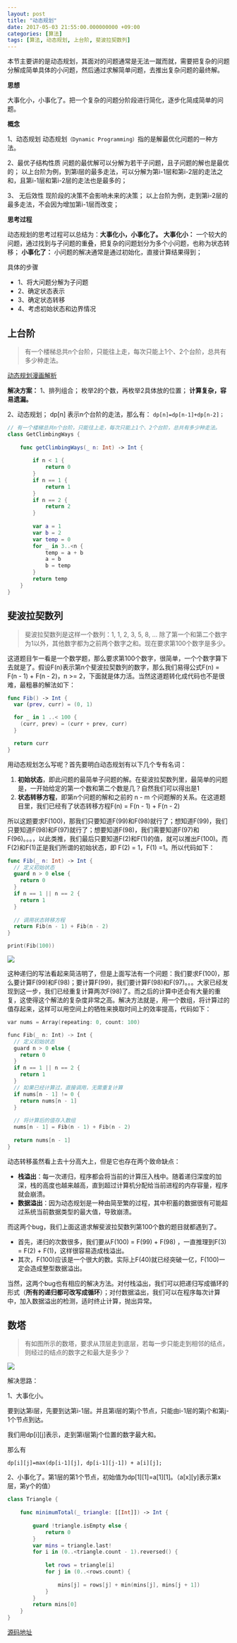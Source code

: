 ```yaml
---
layout: post
title: "动态规划"
date: 2017-05-03 21:55:00.000000000 +09:00
categories: [算法]
tags: [算法, 动态规划, 上台阶, 斐波拉契数列]
---
```


本节主要讲的是动态规划，其面对的问题通常是无法一蹴而就，需要把复杂的问题分解成简单具体的小问题，然后通过求解简单问题，去推出复杂问题的最终解。

**思想**

大事化小，小事化了。把一个复杂的问题分阶段进行简化，逐步化简成简单的问题。

**概念**

1、动态规划
 动态规划`（Dynamic Programming）`指的是解最优化问题的一种方法。

2、最优子结构性质
 问题的最优解可以分解为若干子问题，且子问题的解也是最优的；
 以上台阶为例，到第i层的最多走法，可以分解为第i-1层和第i-2层的走法之和，且第i-1层和第i-2层的走法也是最多的；

3、 无后效性
 现阶段的决策不会影响未来的决策；
 以上台阶为例，走到第i-2层的最多走法，不会因为增加第i-1层而改变；

**思考过程**

动态规划的思考过程可以总结为：**大事化小，小事化了。**
 **大事化小：**
 一个较大的问题，通过找到与子问题的重叠，把复杂的问题划分为多个小问题，也称为状态转移；
 **小事化了：**
 小问题的解决通常是通过初始化，直接计算结果得到；

具体的步骤

- 1、将大问题分解为子问题
- 2、确定状态表示
- 3、确定状态转移
- 4、考虑初始状态和边界情况

## 上台阶

> 有一个楼梯总共n个台阶，只能往上走，每次只能上1个、2个台阶，总共有多少种走法。

[动态规划漫画解析](<http://www.sohu.com/a/153858619_466939>)

**解决方案：**
1、排列组合；
枚举2的个数，再枚举2具体放的位置；
**计算复杂，容易遗漏。**

2、动态规划；
dp[n] 表示n个台阶的走法，那么有：
`dp[n]=dp[n-1]+dp[n-2]；`

```swift
// 有一个楼梯总共n个台阶，只能往上走，每次只能上1个、2个台阶，总共有多少种走法。
class GetClimbingWays {
    
    func getClimbingWays(_ n: Int) -> Int {
        
        if n < 1 {
            return 0
        }
        if n == 1 {
            return 1
        }
        if n == 2 {
            return 2
        }
        
        var a = 1
        var b = 2
        var temp = 0
        for _ in 3..<n {
            temp = a + b
            a = b
            b = temp
        }
        return temp
    }
}
```

## 斐波拉契数列

> 斐波拉契数列是这样一个数列：1, 1, 2, 3, 5, 8, ... 除了第一个和第二个数字为1以外，其他数字都为之前两个数字之和。现在要求第100个数字是多少。

这道题目乍一看是一个数学题，那么要求第100个数字，很简单，一个个数字算下去就是了。假设F(n)表示第n个斐波拉契数列的数字，那么我们易得公式F(n) = F(n - 1) + F(n - 2)，n >= 2，下面就是体力活。当然这道题转化成代码也不是很难，最粗暴的解法如下：

```swift
func Fib() -> Int {
  var (prev, curr) = (0, 1)

  for _ in 1 ..< 100 {
    (curr, prev) = (curr + prev, curr)
  }

  return curr
}
```

用动态规划怎么写呢？首先要明白动态规划有以下几个专有名词：

1.  **初始状态**，即此问题的最简单子问题的解。在斐波拉契数列里，最简单的问题是，一开始给定的第一个数和第二个数是几？自然我们可以得出是1
2.  **状态转移方程**，即第n个问题的解和之前的 n - m 个问题解的关系。在这道题目里，我们已经有了状态转移方程F(n) = F(n - 1) + F(n - 2)

所以这题要求F(100)，那我们只要知道F(99)和F(98)就行了；想知道F(99)，我们只要知道F(98)和F(97)就行了；想要知道F(98)，我们需要知道F(97)和F(96)。。。，以此类推，我们最后只要知道F(2)和F(1)的值，就可以推出F(100)。而F(2)和F(1)正是我们所谓的初始状态，即 F(2) = 1，F(1) =1。所以代码如下：

```swift
func Fib(_ n: Int) -> Int {
  // 定义初始状态
  guard n > 0 else {
    return 0
  }
  if n == 1 || n == 2 {
    return 1
  }
  
  // 调用状态转移方程
  return Fib(n - 1) + Fib(n - 2)
}

print(Fib(100))
```

![](/assets/images/al-dynamic-01.jpeg)

这种递归的写法看起来简洁明了，但是上面写法有一个问题：我们要求F(100)，那么要计算F(99)和F(98)；要计算F(99)，我们要计算F(98)和F(97)。。。大家已经发现到这一步，我们已经重复计算两次F(98)了。而之后的计算中还会有大量的重复，这使得这个解法的复杂度非常之高。解决方法就是，用一个数组，将计算过的值存起来，这样可以用空间上的牺牲来换取时间上的效率提高，代码如下：

```c
var nums = Array(repeating: 0, count: 100)

func Fib(_ n: Int) -> Int {
  // 定义初始状态
  guard n > 0 else {
    return 0
  }
  if n == 1 || n == 2 {
    return 1
  }
  // 如果已经计算过，直接调用，无需重复计算
  if nums[n - 1] != 0 {
    return nums[n - 1]
  }
  
  // 将计算后的值存入数组
  nums[n - 1] = Fib(n - 1) + Fib(n - 2)
  
  return nums[n - 1]
}
```

动态转移虽然看上去十分高大上，但是它也存在两个致命缺点：

-  **栈溢出**：每一次递归，程序都会将当前的计算压入栈中。随着递归深度的加深，栈的高度也越来越高，直到超过计算机分配给当前进程的内存容量，程序就会崩溃。
-  **数据溢出**：因为动态规划是一种由简至繁的过程，其中积蓄的数据很有可能超过系统当前数据类型的最大值，导致崩溃。

而这两个bug，我们上面这道求解斐波拉契数列第100个数的题目就都遇到了。

- 首先，递归的次数很多，我们要从F(100) = F(99) + F(98) ，一直推理到F(3) = F(2) + F(1)，这样很容易造成栈溢出。
- 其次，F(100)应该是一个很大的数。实际上F(40)就已经突破一亿，F(100)一定会造成整型数据溢出。

当然，这两个bug也有相应的解决方法。对付栈溢出，我们可以把递归写成循环的形式（**所有的递归都可改写成循环**）；对付数据溢出，我们可以在程序每次计算中，加入数据溢出的检测，适时终止计算，抛出异常。

## 数塔

> 有如图所示的数塔，要求从顶层走到底层，若每一步只能走到相邻的结点，则经过的结点的数字之和最大是多少？

![](/assets/images/al-dynamic-02.png)

解决思路：

1、大事化小。

要到达第i层，先要到达第i-1层。并且第i层的第j个节点，只能由i-1层的第j个和第j-1个节点到达。

 我们用dp[i][j]表示，走到第i层第j个位置的数字最大和。

 那么有

```
dp[i][j]=max(dp[i-1][j], dp[i-1][j-1]) + a[i][j];
```

2、小事化了。第1层的第1个节点，初始值为dp[1][1]=a[1][1]。（a[x][y]表示第x层，第y个的值）

```swift
class Triangle {
    
    func minimumTotal(_ triangle: [[Int]]) -> Int {
        
        guard !triangle.isEmpty else {
            return 0
        }
        var mins = triangle.last!
        for i in (0..<triangle.count - 1).reversed() {
            
            let rows = triangle[i]
            for j in (0..<rows.count) {
        
                mins[j] = rows[j] + min(mins[j], mins[j + 1])
            }
        }
        return mins[0]
    }
}
```

[源码地址](<https://github.com/Jovins/Algorithm>)